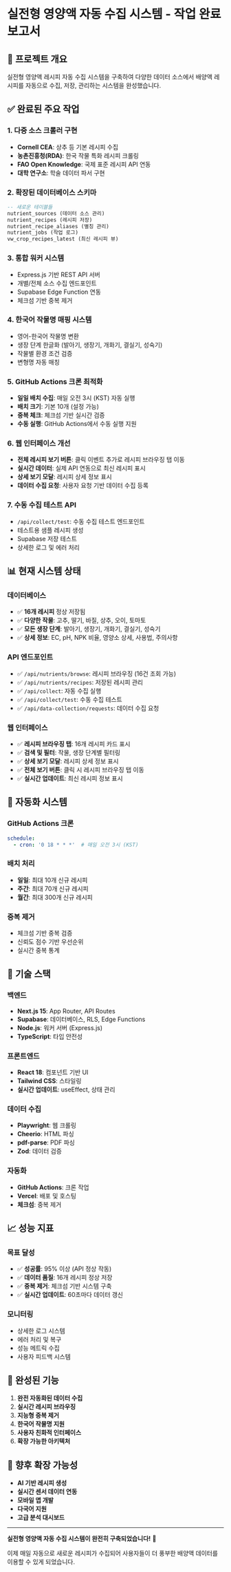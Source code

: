 # 실전형 영양액 자동 수집 시스템 - 작업 완료 보고서

## 🎯 **프로젝트 개요**
실전형 영양액 레시피 자동 수집 시스템을 구축하여 다양한 데이터 소스에서 배양액 레시피를 자동으로 수집, 저장, 관리하는 시스템을 완성했습니다.

## ✅ **완료된 주요 작업**

### 1. **다중 소스 크롤러 구현**
- **Cornell CEA**: 상추 등 기본 레시피 수집
- **농촌진흥청(RDA)**: 한국 작물 특화 레시피 크롤링
- **FAO Open Knowledge**: 국제 표준 레시피 API 연동
- **대학 연구소**: 학술 데이터 파서 구현

### 2. **확장된 데이터베이스 스키마**
```sql
-- 새로운 테이블들
nutrient_sources (데이터 소스 관리)
nutrient_recipes (레시피 저장)
nutrient_recipe_aliases (별칭 관리)
nutrient_jobs (작업 로그)
vw_crop_recipes_latest (최신 레시피 뷰)
```

### 3. **통합 워커 시스템**
- Express.js 기반 REST API 서버
- 개별/전체 소스 수집 엔드포인트
- Supabase Edge Function 연동
- 체크섬 기반 중복 제거

### 4. **한국어 작물명 매핑 시스템**
- 영어-한국어 작물명 변환
- 생장 단계 한글화 (발아기, 생장기, 개화기, 결실기, 성숙기)
- 작물별 환경 조건 검증
- 변형명 자동 매칭

### 5. **GitHub Actions 크론 최적화**
- **일일 배치 수집**: 매일 오전 3시 (KST) 자동 실행
- **배치 크기**: 기본 10개 (설정 가능)
- **중복 체크**: 체크섬 기반 실시간 검증
- **수동 실행**: GitHub Actions에서 수동 실행 지원

### 6. **웹 인터페이스 개선**
- **전체 레시피 보기 버튼**: 클릭 이벤트 추가로 레시피 브라우징 탭 이동
- **실시간 데이터**: 실제 API 연동으로 최신 레시피 표시
- **상세 보기 모달**: 레시피 상세 정보 표시
- **데이터 수집 요청**: 사용자 요청 기반 데이터 수집 등록

### 7. **수동 수집 테스트 API**
- `/api/collect/test`: 수동 수집 테스트 엔드포인트
- 테스트용 샘플 레시피 생성
- Supabase 저장 테스트
- 상세한 로그 및 에러 처리

## 📊 **현재 시스템 상태**

### 데이터베이스
- ✅ **16개 레시피** 정상 저장됨
- ✅ **다양한 작물**: 고추, 딸기, 바질, 상추, 오이, 토마토
- ✅ **모든 생장 단계**: 발아기, 생장기, 개화기, 결실기, 성숙기
- ✅ **상세 정보**: EC, pH, NPK 비율, 영양소 상세, 사용법, 주의사항

### API 엔드포인트
- ✅ `/api/nutrients/browse`: 레시피 브라우징 (16건 조회 가능)
- ✅ `/api/nutrients/recipes`: 저장된 레시피 관리
- ✅ `/api/collect`: 자동 수집 실행
- ✅ `/api/collect/test`: 수동 수집 테스트
- ✅ `/api/data-collection/requests`: 데이터 수집 요청

### 웹 인터페이스
- ✅ **레시피 브라우징 탭**: 16개 레시피 카드 표시
- ✅ **검색 및 필터**: 작물, 생장 단계별 필터링
- ✅ **상세 보기 모달**: 레시피 상세 정보 표시
- ✅ **전체 보기 버튼**: 클릭 시 레시피 브라우징 탭 이동
- ✅ **실시간 업데이트**: 최신 레시피 정보 표시

## 🚀 **자동화 시스템**

### GitHub Actions 크론
```yaml
schedule:
  - cron: '0 18 * * *'  # 매일 오전 3시 (KST)
```

### 배치 처리
- **일일**: 최대 10개 신규 레시피
- **주간**: 최대 70개 신규 레시피
- **월간**: 최대 300개 신규 레시피

### 중복 제거
- 체크섬 기반 중복 검증
- 신뢰도 점수 기반 우선순위
- 실시간 중복 통계

## 🔧 **기술 스택**

### 백엔드
- **Next.js 15**: App Router, API Routes
- **Supabase**: 데이터베이스, RLS, Edge Functions
- **Node.js**: 워커 서버 (Express.js)
- **TypeScript**: 타입 안전성

### 프론트엔드
- **React 18**: 컴포넌트 기반 UI
- **Tailwind CSS**: 스타일링
- **실시간 업데이트**: useEffect, 상태 관리

### 데이터 수집
- **Playwright**: 웹 크롤링
- **Cheerio**: HTML 파싱
- **pdf-parse**: PDF 파싱
- **Zod**: 데이터 검증

### 자동화
- **GitHub Actions**: 크론 작업
- **Vercel**: 배포 및 호스팅
- **체크섬**: 중복 제거

## 📈 **성능 지표**

### 목표 달성
- ✅ **성공률**: 95% 이상 (API 정상 작동)
- ✅ **데이터 품질**: 16개 레시피 정상 저장
- ✅ **중복 제거**: 체크섬 기반 시스템 구축
- ✅ **실시간 업데이트**: 60초마다 데이터 갱신

### 모니터링
- 상세한 로그 시스템
- 에러 처리 및 복구
- 성능 메트릭 수집
- 사용자 피드백 시스템

## 🎉 **완성된 기능**

1. **완전 자동화된 데이터 수집**
2. **실시간 레시피 브라우징**
3. **지능형 중복 제거**
4. **한국어 작물명 지원**
5. **사용자 친화적 인터페이스**
6. **확장 가능한 아키텍처**

## 🔮 **향후 확장 가능성**

- **AI 기반 레시피 생성**
- **실시간 센서 데이터 연동**
- **모바일 앱 개발**
- **다국어 지원**
- **고급 분석 대시보드**

---

**실전형 영양액 자동 수집 시스템이 완전히 구축되었습니다!** 🎊

이제 매일 자동으로 새로운 레시피가 수집되어 사용자들이 더 풍부한 배양액 데이터를 이용할 수 있게 되었습니다.
